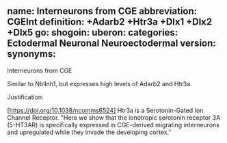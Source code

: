 name: Interneurons from CGE
abbreviation: CGEInt
definition: +Adarb2 +Htr3a +Dlx1 +Dlx2 +Dlx5
go:
shogoin: 
uberon:
categories: Ectodermal Neuronal Neuroectodermal
version: 
synonyms:
---


Interneurons from CGE

Similar to NblInh1, but expresses high levels of Adarb2 and Htr3a.

Justification:

[https://doi.org/10.1038/ncomms6524] Htr3a is a Serotonin-Gated Ion Channel Receptor. "Here we show that the ionotropic serotonin receptor 3A (5-HT3AR) is specifically expressed in CGE-derived migrating interneurons and upregulated while they invade the developing cortex."
